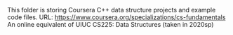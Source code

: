 This folder is storing Coursera C++ data structure projects and example code files.
URL: https://www.coursera.org/specializations/cs-fundamentals
An online equivalent of UIUC CS225: Data Structures (taken in 2020sp)
